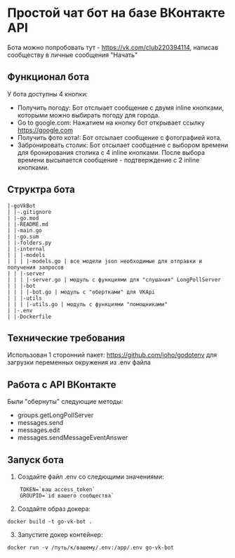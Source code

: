# Простой чат бот на базе ВКонтакте API

Бота можно попробовать тут - <https://vk.com/club220394114>, написав сообществу в личные сообщения "Начать"

## Функционал бота

У бота доступны 4 кнопки:
- Получить погоду: Бот отслыает сообщение с двумя inline кнопками, которыми можно выбирать погоду для города.
- Go to google.com: Нажатием на кнопку бот открывает cсылку <https://google.com>
- Получить фото кота!: Бот отсылает сообщение с фотографией кота.
- Забронировать столик: Бот отсылает сообщение с выбором времени для бронирования столика с 4 inline кнопками. После выбора времени высылается сообщение - подтверждение с 2 inline кнопками.

## Структра бота

```
|-goVkBot
| |-.gitignore
| |-go.mod
| |-README.md
| |-main.go
| |-go.sum
| |-folders.py
| |-internal
| | |-models
| | | |-models.go | все модели json необходимые для отправки и получения запросов
| | |-server
| | | |-server.go | модуль с функциями для "слушания" LongPollServer
| | |-bot
| | | |-bot.go | модуль с "обертками" для VKApi
| | |-utils
| | | |-utils.go | модуль с функциями "помощниками"
| |-.env
| |-Dockerfile
```

## Технические требования

Использован 1 сторонний пакет: <https://github.com/joho/godotenv> для загрузки переменных окружения из .env файла

## Работа с API ВКонтакте

Были "обернуты" следующие методы:

- groups.getLongPollServer
- messages.send
- messages.edit
- messages.sendMessageEventAnswer

## Запуск бота

1. Создайте файл .env cо следющими значениями:

```env
    TOKEN=`ваш access_token`
    GROUPID=`id вашего сообщества`
```

2. Создайте образ докера:

```shell
docker build -t go-vk-bot .
```

3. Запустите докер контейнер:

```
docker run -v /путь/к/вашему/.env:/app/.env go-vk-bot
```
